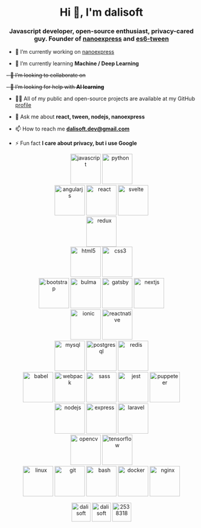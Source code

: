 <h1 align="center">Hi 👋, I'm dalisoft</h1>
<h3 align="center">Javascript developer, open-source enthusiast, privacy-cared guy. Founder of <a href="https://github.com/nanoexpress">nanoexpress</a> and <a href="https://github.com/tweenjs/es6-tween">es6-tween</a></h3>

- 🔭 I’m currently working on [nanoexpress](https://nanoexpress.js.org)

- 🌱 I’m currently learning **Machine / Deep Learning**

<strike> - 👯 I’m looking to collaborate on []() </strike>

<strike> - 🤝 I’m looking for help with **AI learning** </strike>

- 👨‍💻 All of my public and open-source projects are available at my GitHub [profile](https://github.com/dalisoft)

- 💬 Ask me about **react, tween, nodejs, nanoexpress**

- 📫 How to reach me **dalisoft.dev@gmail.com**

- ⚡ Fun fact **I care about privacy, but i use Google**

<p align="center">

<img src="https://devicons.github.io/devicon/devicon.git/icons/javascript/javascript-original.svg" alt="javascript" width="80" height="80"/>
<img src="https://devicons.github.io/devicon/devicon.git/icons/python/python-original.svg" alt="python" width="80" height="80"/>

<br/>

<img src="https://devicons.github.io/devicon/devicon.git/icons/angularjs/angularjs-original.svg" alt="angularjs" width="80" height="80"/>
<img src="https://devicons.github.io/devicon/devicon.git/icons/react/react-original-wordmark.svg" alt="react" width="80" height="80"/>
<img src="https://upload.wikimedia.org/wikipedia/commons/thumb/1/1b/Svelte_Logo.svg/498px-Svelte_Logo.svg.png" alt="svelte" width="80" height="80"/>

<br/>

<img src="https://devicons.github.io/devicon/devicon.git/icons/redux/redux-original.svg" alt="redux" width="80" height="80"/>

<br/>

<img src="https://devicons.github.io/devicon/devicon.git/icons/html5/html5-original-wordmark.svg" alt="html5" width="80" height="80"/>
<img src="https://devicons.github.io/devicon/devicon.git/icons/css3/css3-original-wordmark.svg" alt="css3" width="80" height="80"/>

<br/>

<img src="https://devicons.github.io/devicon/devicon.git/icons/bootstrap/bootstrap-plain.svg" alt="bootstrap" width="80" height="80"/>
<img src="https://raw.githubusercontent.com/gilbarbara/logos/804dc257b59e144eaca5bc6ffd16949752c6f789/logos/bulma.svg" alt="bulma" width="80" height="80"/>
<img src="https://www.vectorlogo.zone/logos/gatsbyjs/gatsbyjs-icon.svg" alt="gatsby" width="80" height="80"/>
<img src="https://cdn.worldvectorlogo.com/logos/nextjs-3.svg" alt="nextjs" width="80" height="80"/>

<br/>

<img src="https://upload.wikimedia.org/wikipedia/commons/d/d1/Ionic_Logo.svg" alt="ionic" width="80" height="80"/>
<img src="https://reactnative.dev/img/header_logo.svg" alt="reactnative" width="80" height="80"/>

<br/>

<img src="https://devicons.github.io/devicon/devicon.git/icons/mysql/mysql-original-wordmark.svg" alt="mysql" width="80" height="80"/>
<img src="https://devicons.github.io/devicon/devicon.git/icons/postgresql/postgresql-original-wordmark.svg" alt="postgresql" width="80" height="80"/>
<img src="https://devicons.github.io/devicon/devicon.git/icons/redis/redis-original-wordmark.svg" alt="redis" width="80" height="80"/>

<br/>

<img src="https://www.vectorlogo.zone/logos/babeljs/babeljs-icon.svg" alt="babel" width="80" height="80"/>
<img src="https://devicons.github.io/devicon/devicon.git/icons/webpack/webpack-original.svg" alt="webpack" width="80" height="80"/>
<img src="https://devicons.github.io/devicon/devicon.git/icons/sass/sass-original.svg" alt="sass" width="80" height="80"/>
<img src="https://i.ibb.co/Yj6p14L/jest.png" alt="jest" width="80" height="80"/>
<img src="https://i.ibb.co/Qk299CX/puppeteer.png" alt="puppeteer" width="80" height="80"/>

<br/>

<img src="https://devicons.github.io/devicon/devicon.git/icons/nodejs/nodejs-original-wordmark.svg" alt="nodejs" width="80" height="80"/>
<img src="https://devicons.github.io/devicon/devicon.git/icons/express/express-original-wordmark.svg" alt="express" width="80" height="80"/>
<img src="https://devicons.github.io/devicon/devicon.git/icons/laravel/laravel-plain-wordmark.svg" alt="laravel" width="80" height="80"/>

<br/>

<img src="https://www.vectorlogo.zone/logos/opencv/opencv-icon.svg" alt="opencv" width="80" height="80"/>
<img src="https://www.vectorlogo.zone/logos/tensorflow/tensorflow-icon.svg" alt="tensorflow" width="80" height="80"/>

<br/>

<img src="https://devicons.github.io/devicon/devicon.git/icons/linux/linux-original.svg" alt="linux" width="80" height="80"/>
<img src="https://www.vectorlogo.zone/logos/git-scm/git-scm-icon.svg" alt="git" width="80" height="80"/>
<img src="https://www.vectorlogo.zone/logos/gnu_bash/gnu_bash-icon.svg" alt="bash" width="80" height="80"/>
<img src="https://devicons.github.io/devicon/devicon.git/icons/docker/docker-original-wordmark.svg" alt="docker" width="80" height="80"/>
<img src="https://devicons.github.io/devicon/devicon.git/icons/nginx/nginx-original.svg" alt="nginx" width="80" height="80"/>
</p>

<p align="center">
<a href="https://twitter.com/dalisoft" target="blank"><img align="center" src="https://cdn.jsdelivr.net/npm/simple-icons@3.0.1/icons/twitter.svg" alt="dalisoft" width="50" height="50" /></a>
<a href="https://linkedin.com/in/dalisoft" target="blank"><img align="center" src="https://cdn.jsdelivr.net/npm/simple-icons@3.0.1/icons/linkedin.svg" alt="dalisoft" width="50" height="50" /></a>
<a href="https://stackoverflow.com/users/2538318" target="blank"><img align="center" src="https://cdn.jsdelivr.net/npm/simple-icons@3.0.1/icons/stackoverflow.svg" alt="2538318" width="50" height="50" /></a>
</p>
